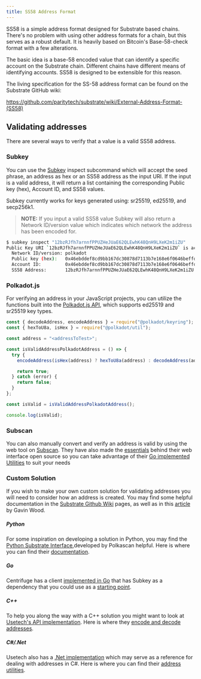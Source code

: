 ```yaml
---
title: SS58 Address Format
---
```


SS58 is a simple address format designed for Substrate based chains. There's no problem with using
other address formats for a chain, but this serves as a robust default. It is heavily based on
Bitcoin's Base-58-check format with a few alterations.

The basic idea is a base-58 encoded value that can identify a specific account on the Substrate
chain. Different chains have different means of identifying accounts. SS58 is designed to be
extensible for this reason.

The living specification for the SS-58 address format can be found on the Substrate GitHub wiki:

https://github.com/paritytech/substrate/wiki/External-Address-Format-(SS58)

## Validating addresses

There are several ways to verify that a value is a valid SS58 address.

### Subkey

You can use the [Subkey](https://substrate.dev/docs/en/knowledgebase/integrate/subkey) inspect
subcommand which will accept the seed phrase, an address as hex or an SS58 address as the input
URI. If the input is a valid address, it will return a list containing the corresponding Public
key (hex), Account ID, and SS58 values.

Subkey currently works for keys generated using: sr25519, ed25519, and secp256k1.

> **NOTE:** If you input a valid SS58 value Subkey will also return a Network ID/version value
> which indicates which network the address has been encoded for.

```bash
$ subkey inspect "12bzRJfh7arnnfPPUZHeJUaE62QLEwhK48QnH9LXeK2m1iZU"
Public Key URI `12bzRJfh7arnnfPPUZHeJUaE62QLEwhK48QnH9LXeK2m1iZU` is account:
  Network ID/version: polkadot
  Public key (hex):   0x46ebddef8cd9bb167dc30878d7113b7e168e6f0646beffd77d69d39bad76b47a
  Account ID:         0x46ebddef8cd9bb167dc30878d7113b7e168e6f0646beffd77d69d39bad76b47a
  SS58 Address:       12bzRJfh7arnnfPPUZHeJUaE62QLEwhK48QnH9LXeK2m1iZU
```

### Polkadot.js

For verifying an address in your JavaScript projects, you can utilize the functions built
into the [Polkadot.js API](https://github.com/polkadot-js/api/), which supports ed25519 and
sr25519 key types.

```javascript
const { decodeAddress, encodeAddress } = require("@polkadot/keyring");
const { hexToU8a, isHex } = require("@polkadot/util");

const address = "<addressToTest>";

const isValidAddressPolkadotAddress = () => {
  try {
    encodeAddress(isHex(address) ? hexToU8a(address) : decodeAddress(address));

    return true;
  } catch (error) {
    return false;
  }
};

const isValid = isValidAddressPolkadotAddress();

console.log(isValid);
```

### Subscan

You can also manually convert and verify an address is valid by using the web tool on
[Subscan](https://polkadot.subscan.io/tools/ss58_transform). They have also made the
[essentials](https://github.com/itering/subscan-essentials/tree/78de8d163a3543a217f0cb3d48c6b9816bb5a231)
behind their web interface open source so you can take advantage of their
[Go implemented Utilities](https://github.com/itering/subscan-essentials/tree/78de8d163a3543a217f0cb3d48c6b9816bb5a231/util)
to suit your needs

### Custom Solution

If you wish to make your own custom solution for validating addresses you will need to consider
how an address is created. You may find some helpful documentation in the
[Substrate Github Wiki](<https://github.com/paritytech/substrate/wiki/External-Address-Format-(SS58)>)
pages, as well as in this [article](https://hackmd.io/@gavwood/r1jTRX2Zr#3-Working-with-SS58-and-account-addresses)
by Gavin Wood.

##### Python

For some inspiration on developing a solution in Python, you may find the
[Python Substrate Interface](https://github.com/polkascan/py-substrate-interface),developed by
Polkascan helpful. Here is where you can find their
[documentation](https://polkascan.github.io/py-substrate-interface/#substrateinterface.Keypair).

##### Go

Centrifuge has a client [implemented in Go](https://github.com/centrifuge/go-substrate-rpc-client/tree/3e974433f8417e386b033fb64a6ac4971f02c737)
that has Subkey as a dependency that you could use as a
[starting point](https://github.com/centrifuge/go-substrate-rpc-client/tree/3e974433f8417e386b033fb64a6ac4971f02c737).

##### C++

To help you along the way with a C++ solution you might want to look at
[Usetech's API implementation](https://github.com/usetech-llc/polkadot_api_cpp). Here is where they
[encode and decode addresses](https://github.com/usetech-llc/polkadot_api_cpp/blob/master/src/utils/address.cpp).

##### C#/.Net

Usetech also has a [.Net implementation](https://github.com/usetech-llc/polkadot_api_dotnet)
which may serve as a reference for dealing with addresses in C#. Here is where you can find
their [address utilities](https://github.com/usetech-llc/polkadot_api_dotnet/blob/master/Polkadot/src/Utils/Address.cs).
